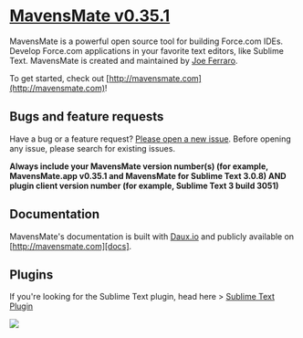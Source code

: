# [MavensMate v0.35.1](http://mavensmate.com)

MavensMate is a powerful open source tool for building Force.com IDEs. Develop Force.com applications in your favorite text editors, like Sublime Text. MavensMate is created and maintained by [Joe Ferraro](http://twitter.com/joeferraro).

To get started, check out [http://mavensmate.com](http://mavensmate.com)!

## Bugs and feature requests

Have a bug or a feature request? [Please open a new issue](https://github.com/joeferraro/mavensmate/issues). Before opening any issue, please search for existing issues.

**Always include your MavensMate version number(s) (for example, MavensMate.app v0.35.1 and MavensMate for Sublime Text 3.0.8) AND plugin client version number (for example, Sublime Text 3 build 3051)**

## Documentation

MavensMate's documentation is built with [Daux.io](http://daux.io) and publicly available on [http://mavensmate.com][docs].

## Plugins

If you're looking for the Sublime Text plugin, head here > [Sublime Text Plugin][stp]

<img src="http://cdn.mavensconsulting.com/mavensmate/img/mm-bg.jpg"/>

[mmcom]: http://mavensmate.com/?utm_source=github&utm_medium=mavensmate&utm_campaign=api
[docs]: http://mavensmate.com/Getting_Started/Developers
[stp]: https://github.com/joeferraro/MavensMate-SublimeText
